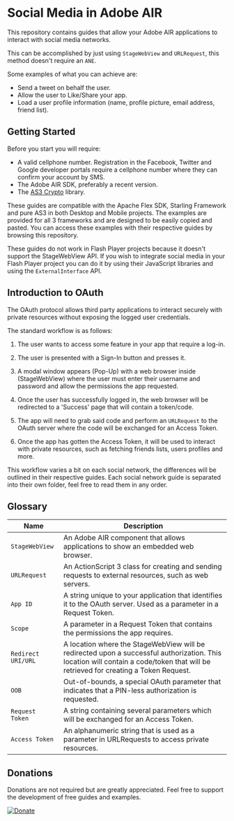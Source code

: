 # Social Media in Adobe AIR

This repository contains guides that allow your Adobe AIR applications to interact with social media networks.

This can be accomplished by just using `StageWebView` and `URLRequest`, this method doesn't require an `ANE`.

Some examples of what you can achieve are:

* Send a tweet on behalf the user.
* Allow the user to Like/Share your app.
* Load a user profile information (name, profile picture, email address, friend list).

## Getting Started

Before you start you will require:

* A valid cellphone number. Registration in the Facebook, Twitter and Google developer portals require a cellphone number where they can confirm your account by SMS.
* The Adobe AIR SDK, preferably a recent version.
* The [AS3 Crypto](http://crypto.hurlant.com/demo/as3crypto.swc) library.

These guides are compatible with the Apache Flex SDK, Starling Framework and pure AS3 in both Desktop and Mobile projects. The examples are provided for all 3 frameworks and are designed to be easily copied and pasted. You can access these examples with their respective guides by browsing this repository.

These guides do not work in Flash Player projects because it doesn't support the StageWebView API. If you wish to integrate social media in your Flash Player project you can do it by using their JavaScript libraries and using the `ExternalInterface` API.

## Introduction to OAuth

The OAuth protocol allows third party applications to interact securely with private resources without exposing the logged user credentials.

The standard workflow is as follows:

1. The user wants to access some feature in your app that require a log-in.
 
2. The user is presented with a Sign-In button and presses it.
 
3. A modal window appears (Pop-Up) with a web browser inside (StageWebView) where the user must enter their username and password and allow the permissions the app requested.
 
4. Once the user has successfully logged in, the web browser will be redirected to a 'Success' page that will contain a token/code.
 
5. The app will need to grab said code and perform an `URLRequest` to the OAuth server where the code will be exchanged for an Access Token.
 
6. Once the app has gotten the Access Token, it will be used to interact with private resources, such as fetching friends lists, users profiles and more.

This workflow varies a bit on each social network, the differences will be outlined in their respective guides.
Each social network guide is separated into their own folder, feel free to read them in any order.

## Glossary

Name | Description
---|---
``StageWebView`` | An Adobe AIR component that allows applications to show an embedded web browser.
``URLRequest`` | An ActionScript 3 class for creating and sending requests to external resources, such as web servers.
``App ID`` | A string unique to your application that identifies it to the OAuth server. Used as a parameter in a Request Token.
``Scope`` | A parameter in a Request Token that contains the permissions the app requires.
``Redirect URI/URL`` | A location where the StageWebView will be redirected upon a successful authorization. This location will contain a code/token that will be retrieved for creating a Token Request.
``OOB`` | Out-of-bounds, a special OAuth parameter that indicates that a PIN-less authorization is requested.
``Request Token`` | A string containing several parameters which will be exchanged for an Access Token.
``Access Token`` | An alphanumeric string that is used as a parameter in URLRequests to access private resources.

## Donations

Donations are not required but are greatly appreciated. Feel free to support the development of free guides and examples.

[![Donate](https://www.paypalobjects.com/en_US/i/btn/btn_donate_LG.gif)](https://www.paypal.com/cgi-bin/webscr?cmd=_s-xclick&hosted_button_id=MQPLL355ZAKXW)
